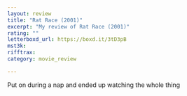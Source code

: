 ```yaml
---
layout: review
title: "Rat Race (2001)"
excerpt: "My review of Rat Race (2001)"
rating: ""
letterboxd_url: https://boxd.it/3tD3pB
mst3k: 
rifftrax: 
category: movie_review

---
```


Put on during a nap and ended up watching the whole thing